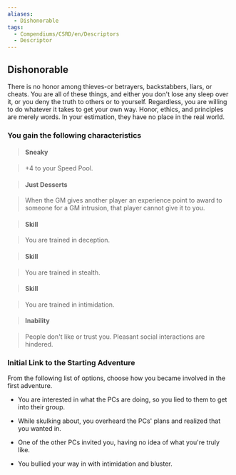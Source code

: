 ```yaml
---
aliases:
  - Dishonorable
tags:
  - Compendiums/CSRD/en/Descriptors
  - Descriptor
---
```

  
## Dishonorable    
There is no honor among thieves-or betrayers, backstabbers, liars, or cheats. You are all of these things, and either you don't lose any sleep over it, or you deny the truth to others or to yourself. Regardless, you are willing to do whatever it takes to get your own way. Honor, ethics, and principles are merely words. In your estimation, they have no place in the real world.  
### You gain the following characteristics    
> #### Sneaky  
> +4 to your Speed Pool.    
  
> #### Just Desserts  
> When the GM gives another player an experience point to award to someone for a GM intrusion, that player cannot give it to you.    
  
> #### Skill  
> You are trained in deception.    
  
> #### Skill  
> You are trained in stealth.    
  
> #### Skill  
> You are trained in intimidation.    
  
> #### Inability  
> People don't like or trust you. Pleasant social interactions are hindered.    
  
### Initial Link to the Starting Adventure    
From the following list of options, choose how you became involved in the first adventure.    
- You are interested in what the PCs are doing, so you lied to them to get into their group.    
- While skulking about, you overheard the PCs' plans and realized that you wanted in.    
- One of the other PCs invited you, having no idea of what you're truly like.    
- You bullied your way in with intimidation and bluster.  